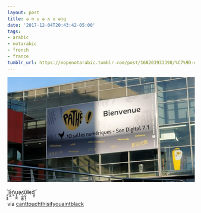 ```yaml
---
layout: post
title: ǝ n u ǝ ʌ u ǝᴉq
date: '2017-12-04T20:43:42-05:00'
tags:
- arabic
- notarabic
- french
- france
tumblr_url: https://nopenotarabic.tumblr.com/post/168203933398/%C7%9D-n-u-%C7%9D-%CA%8C-u-%C7%9D%E1%B4%89q
---
```

 ![](/tumblr_files/tumblr_p0gssuwvHs1tz29g7o1_1280.jpg)  

¡̣̥̫͎̼͍͝ǝ̰̙̲ǹ͖̩u̱̝̠̳̪ǝ̭ʌ̛̫̹̻̰̪̻u̩̺̥͓̟͠ͅǝᴉq̳͝ͅ

via [canttouchthisifyouaintblack](http://canttouchthisifyouaintblack.tumblr.com/)

